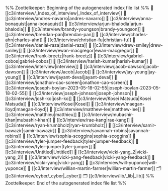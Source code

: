 %% Zoottelkeeper: Beginning of the autogenerated index file list  %%
📄 [[c3/interview/_Index_of_interview|_Index_of_interview]]
📄 [[c3/interview/andres-navarro|andres-navarro]]
📄 [[c3/interview/anna-bonaquist|anna-bonaquist]]
📄 [[c3/interview/arjun-bhalodia|arjun-bhalodia]]
📄 [[c3/interview/brandy-youngson|brandy-youngson]]
📄 [[c3/interview/brendan-pan|brendan-pan]]
📄 [[c3/interview/charles-ahn|charles-ahn]]
📄 [[c3/interview/christian-fu|christian-fu]]
📄 [[c3/interview/danial-raza|danial-raza]]
📄 [[c3/interview/drew-smiley|drew-smiley]]
📄 [[c3/interview/ewan-macgregor|ewan-macgregor]]
📄 [[c3/interview/frank-breetz|frank-breetz]]
📄 [[c3/interview/gabriel-cobos|gabriel-cobos]]
📄 [[c3/interview/harish-kumar|harish-kumar]]
📄 [[c3/interview/interview|interview]]
📄 [[c3/interview/jacob-dawson|jacob-dawson]]
📄 [[c3/interview/Jacob|Jacob]]
📄 [[c3/interview/jay-young|jay-young]]
📄 [[c3/interview/jayant-deval|jayant-deval]]
📄 [[c3/interview/jonathon-cao-screen|jonathon-cao-screen]]
📄 [[c3/interview/joseph-boylan-2023-05-18-02-55|joseph-boylan-2023-05-18-02-55]]
📄 [[c3/interview/joseph-johnson|joseph-johnson]]
📄 [[c3/interview/josh-ko|josh-ko]]
📄 [[c3/interview/Kosei Matsuda|Kosei Matsuda]]
📄 [[c3/interview/Kosei|Kosei]]
📄 [[c3/interview/maegan-lloyd|maegan-lloyd]]
📄 [[c3/interview/matthew-lee|matthew-lee]]
📄 [[c3/interview/matthieu|matthieu]]
📄 [[c3/interview/mubashir-khan|mubashir-khan]]
📄 [[c3/interview/rae-kang|rae-kang]]
📄 [[c3/interview/ryan-krumbholz|ryan-krumbholz]]
📄 [[c3/interview/samir-bawazir|samir-bawazir]]
📄 [[c3/interview/savannah-robins|savannah-robins]]
📄 [[c3/interview/sophia-scoggins|sophia-scoggins]]
📄 [[c3/interview/tyler-jumper-feedback|tyler-jumper-feedback]]
📄 [[c3/interview/tyler-jumper|tyler-jumper]]
📄 [[c3/interview/Untitled|Untitled]]
📄 [[c3/interview/vicki-yang_2|vicki-yang_2]]
📄 [[c3/interview/vicki-yang-feedback|vicki-yang-feedback]]
📄 [[c3/interview/vicki-yang|vicki-yang]]
📄 [[c3/interview/will-yuponce|will-yuponce]]
📄 [[c3/interview/willian-martin-farmer|willian-martin-farmer]]
🗂️ [[c3/interview/cyber/_cyber|_cyber]]
🗂️ [[c3/interview/lib/_lib|_lib]]
%% Zoottelkeeper: End of the autogenerated index file list  %%
